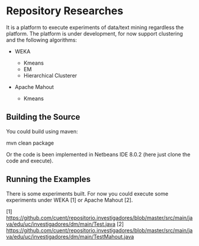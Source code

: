 Repository Researches
==========================================================================================

It is a platform to execute experiments of data/text mining regardless the platform. The platform is under development, for now support clustering and the following algorithms:

  * WEKA
    - Kmeans
    - EM
    - Hierarchical Clusterer

  * Apache Mahout
    - Kmeans

Building the Source
--------------------

You could build using maven:

  mvn clean package
  
Or the code is been implemented in Netbeans IDE 8.0.2 (here just clone the code and execute).

Running the Examples
---------------------

There is some experiments built. For now you could execute some experiments under WEKA [1] or Apache Mahout [2]. 

[1] https://github.com/cuent/repositorio.investigadores/blob/master/src/main/java/edu/uc/investigadores/dm/main/Test.java
[2] https://github.com/cuent/repositorio.investigadores/blob/master/src/main/java/edu/uc/investigadores/dm/main/TestMahout.java
